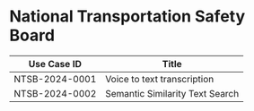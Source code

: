 # National Transportation Safety Board
| Use Case ID | Title |
| ----------- | ----- |
| NTSB-2024-0001 | Voice to text transcription |
| NTSB-2024-0002 | Semantic Similarity Text Search |